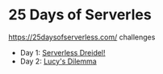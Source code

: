 # 25 Days of Serverles

https://25daysofserverless.com/ challenges

* Day 1: [Serverless Dreidel!](https://github.com/denissellu/25-days-of-serverles/tree/master/challenge-1-dreidel)
* Day 2: [Lucy's Dilemma](https://github.com/denissellu/25-days-of-serverles/tree/master/challenge-2-lucy)

